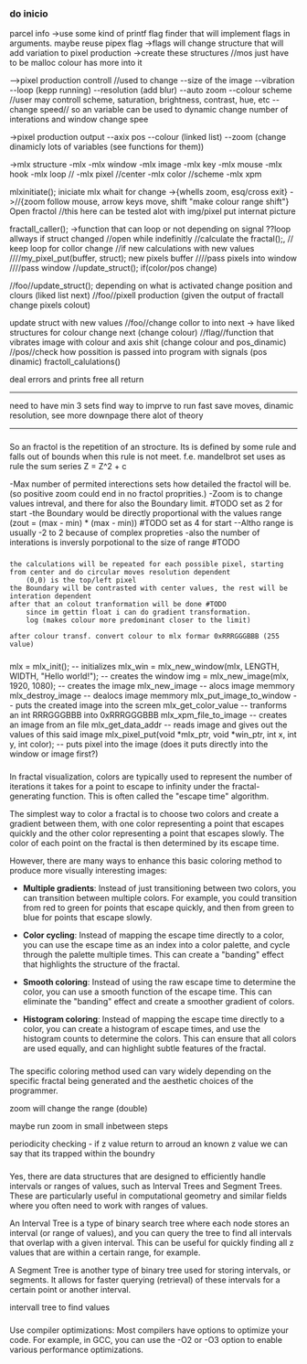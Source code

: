 
### do inicio #################
parcel info
->use some kind of printf flag finder that will implement flags in arguments. maybe reuse pipex flag
->flags will change structure that will add variation to pixel production
->create these structures //mos just have to be malloc colour has more into it

-->pixel production controll //used to change 
	--size of the image
	--vibration
	--loop (kepp running) 
	--resolution (add blur)
	--auto zoom
	--colour scheme //user may controll scheme, saturation, brightness, contrast, hue, etc
	--change speed// so an variable can be used to dynamic change number of interations and window change spee

->pixel production output
	--axix pos
	--colour (linked list)
	--zoom (change dinamicly lots of variables (see functions for them))

->mlx structure
	-mlx
	-mlx window
	-mlx image
	-mlx key
	-mlx mouse
	-mlx hook
	-mlx loop //
	-mlx pixel //center
	-mlx color //scheme
	-mlx xpm

mlxinitiate();
iniciate mlx
whait for change
->{whells zoom, esq/cross exit}
->//{zoom follow mouse, arrow keys move, shift "make colour range shift"}
Open fractol //this here can be tested alot with img/pixel put internat picture

fractall_caller();
->function that can loop or not depending on signal ??loop allways
	if struct changed
	//open while indefinitly
	//calculate the fractal();, // keep loop for collor change
	//if new calculations with new values
		////my_pixel_put(buffer, struct); new pixels buffer 
		////pass pixels into window
		////pass window
	//update_struct(); if(color/pos change)

//foo//update_struct(); depending on what is activated change position and clours (liked list next)
//foo//pixell production (given the output of fractall change pixels colout)

update struct with new values
//foo//change collor to into next -> have liked structures for colour change next (change colour)
//flag//function that vibrates image with colour and axis shit (change colour and pos_dinamic)
//pos//check how possition is passed into program with signals (pos dinamic)
fractoll_calulations()

deal errors and prints
free all
return

-----------------
need to have min 3 sets
find way to imprve to run fast
save moves, dinamic resolution, 
see more downpage there alot of theory


_________________

###
 So an fractol is the repetition of an strocture. Its is defined by some rule and falls out of bounds when this rule is not meet.
 f.e. mandelbrot set uses as rule the sum series Z = Z^2 + c <Z is the complex value and C the complex stating position>

 -Max number of permited interections sets how detailed the fractol will be. (so positive zoom could end in no fractol proprities.)
 -Zoom is to change values intreval, and there for also the Boundary limit. #TODO set as 2 for start
 -the Boundary would be directly proportional with the values range (zout = (max - min) * (max - min)) #TODO set as 4 for start
 --Altho range is usually -2 to 2 because of complex propreties
 -also the number of interations is inversly porpotional to the size of range #TODO

###

	the calculations will be repeated for each possible pixel, starting from center and do circular moves resolution dependent
		(0,0) is the top/left pixel
	the Boundary will be contrasted with center values, the rest will be interation dependent
	after that an colout tranformation will be done #TODO
		since im gettin float i can do gradient transformation.
		log (makes colour more predominant closer to the limit)

	after colour transf. convert colour to mlx formar 0xRRRGGGBBB (255 value)

###

mlx = mlx_init();												-- initializes 
mlx_win = mlx_new_window(mlx, LENGTH, WIDTH, "Hello world!");	-- creates the window
img = mlx_new_image(mlx, 1920, 1080);							-- creates the image
mlx_new_image													-- alocs image memmory
mlx_destroy_image												-- dealocs image memmory
mlx_put_image_to_window											-- puts the created image into the screen
mlx_get_color_value												-- tranforms an int RRRGGGBBB into 0xRRRGGGBBB
mlx_xpm_file_to_image											-- creates an image from an file
mlx_get_data_addr												-- reads image and gives out the values of this said image
mlx_pixel_put(void *mlx_ptr, void *win_ptr, int x, int y, int color); 
																-- puts pixel into the image 
				(does it puts directly into the window or image first?)





###
In fractal visualization, colors are typically used to represent the number of iterations it takes for a point to escape to infinity under the fractal-generating function. This is often called the "escape time" algorithm.

The simplest way to color a fractal is to choose two colors and create a gradient between them, with one color representing a point that escapes quickly and the other color representing a point that escapes slowly. The color of each point on the fractal is then determined by its escape time.

However, there are many ways to enhance this basic coloring method to produce more visually interesting images:

- **Multiple gradients**: Instead of just transitioning between two colors, you can transition between multiple colors. For example, you could transition from red to green for points that escape quickly, and then from green to blue for points that escape slowly.

- **Color cycling**: Instead of mapping the escape time directly to a color, you can use the escape time as an index into a color palette, and cycle through the palette multiple times. This can create a "banding" effect that highlights the structure of the fractal.

- **Smooth coloring**: Instead of using the raw escape time to determine the color, you can use a smooth function of the escape time. This can eliminate the "banding" effect and create a smoother gradient of colors.

- **Histogram coloring**: Instead of mapping the escape time directly to a color, you can create a histogram of escape times, and use the histogram counts to determine the colors. This can ensure that all colors are used equally, and can highlight subtle features of the fractal.

###

The specific coloring method used can vary widely depending on the specific fractal being generated and the aesthetic choices of the programmer.

zoom will change the range (double) 

maybe run zoom in small inbetween steps

periodicity checking - if z value return to arroud an known z value we can say that its trapped within the boundry
 ###

Yes, there are data structures that are designed to efficiently handle intervals or ranges of values, such as Interval Trees and Segment Trees. These are particularly useful in computational geometry and similar fields where you often need to work with ranges of values.

An Interval Tree is a type of binary search tree where each node stores an interval (or range of values), and you can query the tree to find all intervals that overlap with a given interval. This can be useful for quickly finding all z values that are within a certain range, for example.

A Segment Tree is another type of binary tree used for storing intervals, or segments. It allows for faster querying (retrieval) of these intervals for a certain point or another interval.

intervall tree to find values

###

Use compiler optimizations: Most compilers have options to optimize your code. For example, in GCC, you can use the -O2 or -O3 option to enable various performance optimizations.

##

